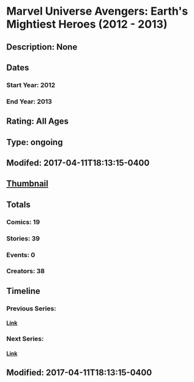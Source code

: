 # Marvel Universe Avengers: Earth's Mightiest Heroes (2012 - 2013)
## Description: None
## Dates
### Start Year: 2012
### End Year: 2013
## Rating: All Ages
## Type: ongoing
## Modifed: 2017-04-11T18:13:15-0400
## [Thumbnail](http://i.annihil.us/u/prod/marvel/i/mg/c/60/50ff12eeaf637.jpg)
## Totals
### Comics: 19
### Stories: 39
### Events: 0
### Creators: 38
## Timeline
### Previous Series: 
#### [Link]()
### Next Series: 
#### [Link]()
## Modified: 2017-04-11T18:13:15-0400